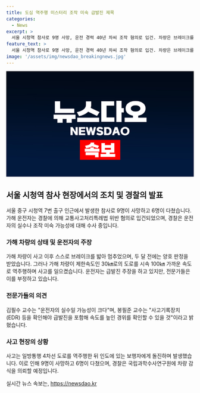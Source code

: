 ```yaml
---
title: 도심 역주행 미스터리 조작 미숙 급발진 제목
categories:
  - News
excerpt: >
  서울 시청역 참사로 9명 사망, 운전 경력 40년 차씨 조작 혐의로 입건. 차량은 브레이크를 밟아 멈추었고, 급발진 가능성은 낮음. 전문가는 운전자 실수 가능성을 언급하며 사고 기록 검토를 주장. 차씨는 역주행 후 보행자에 돌진, 제한속도의 3배 속도로 질주. 경찰은 국립과학수사연구원에 차량 감식을 의뢰함.
feature_text: >
  서울 시청역 참사로 9명 사망, 운전 경력 40년 차씨 조작 혐의로 입건. 차량은 브레이크를 밟아 멈추었고, 급발진 가능성은 낮음. 전문가는 운전자 실수 가능성을 언급하며 사고 기록 검토를 주장. 차씨는 역주행 후 보행자에 돌진, 제한속도의 3배 속도로 질주. 경찰은 국립과학수사연구원에 차량 감식을 의뢰함.
image: '/assets/img/newsdao_breakingnews.jpg'
---
```


<p><img src="/assets/img/newsdao_breakingnews.jpg" alt="pcversion 속보" /></p>

<h2 data-ke-size="size26">서울 시청역 참사 현장에서의 조치 및 경찰의 발표</h2>

<p data-ke-size="size16">서울 중구 시청역 7번 출구 인근에서 발생한 참사로 9명이 사망하고 6명이 다쳤습니다. 가해 운전자는 경찰에 의해 교통사고처리특례법 위반 혐의로 입건되었으며, 경찰은 운전자의 실수나 조작 미숙 가능성에 대해 수사 중입니다.</p>

<h3>가해 차량의 상태 및 운전자의 주장</h3>

<p data-ke-size="size16">가해 차량이 사고 이후 스스로 브레이크를 밟아 멈추었으며, 두 달 전에는 양호 판정을 받았습니다. 그러나 가해 차량이 제한속도인 30㎞로의 도로를 시속 100㎞ 가까운 속도로 역주행하며 사고를 일으켰습니다. 운전자는 급발진 주장을 하고 있지만, 전문가들은 이를 부정하고 있습니다.</p>

<h3>전문가들의 의견</h3>

<p data-ke-size="size16">김필수 교수는 "운전자의 실수일 가능성이 크다"며, 봉필준 교수는 "사고기록장치(EDR) 등을 확인해야 급발진을 포함해 속도를 높인 경위를 확인할 수 있을 것"이라고 밝혔습니다.</p>

<h3>사고 현장의 상황</h3>

<p data-ke-size="size16">사고는 일방통행 4차선 도로를 역주행한 뒤 인도에 있는 보행자에게 돌진하며 발생했습니다. 이로 인해 9명이 사망하고 6명이 다쳤으며, 경찰은 국립과학수사연구원에 차량 감식을 의뢰할 예정입니다.</p>
실시간 뉴스 속보는, <a href="https://newsdao.kr" rel="dofollow">https://newsdao.kr</a>


